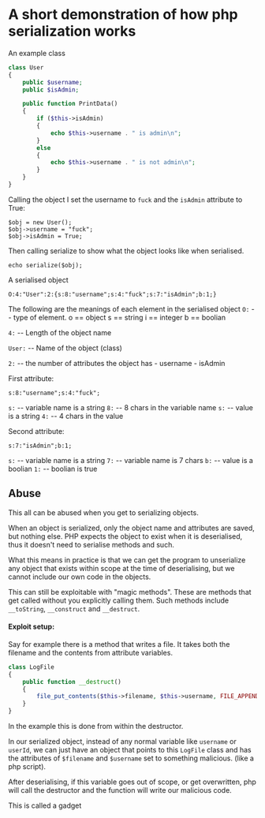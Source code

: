 A short demonstration of how php serialization works
====================================================

An example class
```php
class User
{
    public $username;
    public $isAdmin;

    public function PrintData()
    {
        if ($this->isAdmin)
        {
            echo $this->username . " is admin\n";
        }
        else
        {
            echo $this->username . " is not admin\n";
        }
    }
}
```


Calling the object I set the username to `fuck` and the `isAdmin` attribute to True:
```
$obj = new User();
$obj->username = "fuck";
$obj->isAdmin = True;
```


Then calling serialize to show what the object looks like when serialised.
```
echo serialize($obj);
```


A serialised object
```
O:4:"User":2:{s:8:"username";s:4:"fuck";s:7:"isAdmin";b:1;}
```

The following are the meanings of each element in the serialised object
`O:` -- type of element.
    o == object
    s == string
    i == integer
    b == boolian


`4:` -- Length of the object name


`User:` -- Name of the object (class)


`2:` -- the number of attributes the object has
    - username
    - isAdmin




First attribute:
```
s:8:"username";s:4:"fuck";
```

`s:` -- variable name is a string
`8:` -- 8 chars in the variable name
`s:` -- value is a string
`4:` -- 4 chars in the value


Second attribute:
```
s:7:"isAdmin";b:1;
```
`s:` -- variable name is a string
`7:` -- variable name is 7 chars
`b:` -- value is a boolian
`1:` -- boolian is true



Abuse
-----

This all can be abused when you get to serializing objects.

When an object is serialized, only the object name and attributes are saved, but nothing else. PHP expects the object to exist when it is deserialised, thus it doesn't need to serialise methods and such.

What this means in practice is that we can get the program to unserialize any object that exists within scope at the time of deserialising, but we cannot include our own code in the objects.

This can still be exploitable with "magic methods". These are methods that get called without you explicitly calling them. Such methods include `__toString`, `__construct` and `__destruct`.

#### Exploit setup:
Say for example there is a method that writes a file. It takes both the filename and the contents from attribute variables.
```php
class LogFile
{
    public function __destruct()
    {
        file_put_contents($this->filename, $this->username, FILE_APPEND);
    }
}
```
In the example this is done from within the destructor.

In our serialized object, instead of any normal variable like `username` or `userId`, we can just have an object that points to this `LogFile` class and has the attributes of `$filename` and `$username` set to something malicious. (like a php script).

After deserialising, if this variable goes out of scope, or get overwritten, php will call the destructor and the function will write our malicious code.


This is called a gadget
